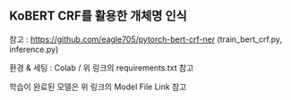 ## KoBERT CRF를 활용한 개체명 인식

참고 : https://github.com/eagle705/pytorch-bert-crf-ner (train_bert_crf.py, inference.py)

환경 & 세팅 : Colab / 위 링크의 requirements.txt 참고

학습이 완료된 모델은 위 링크의 Model File Link 참고 
